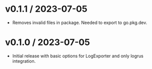 
v0.1.1 / 2023-07-05
===================

  * Removes invalid files in package. Needed to export to go.pkg.dev.


v0.1.0 / 2023-07-05
==================

  * Initial release with basic options for LogExporter and only logrus
    integration.
